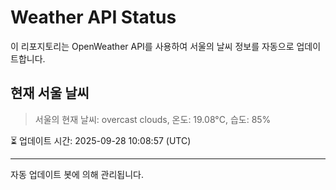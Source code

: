 
# Weather API Status

이 리포지토리는 OpenWeather API를 사용하여 서울의 날씨 정보를 자동으로 업데이트합니다.

## 현재 서울 날씨
> 서울의 현재 날씨: overcast clouds, 온도: 19.08°C, 습도: 85%

⏳ 업데이트 시간: 2025-09-28 10:08:57 (UTC)

---
자동 업데이트 봇에 의해 관리됩니다.

